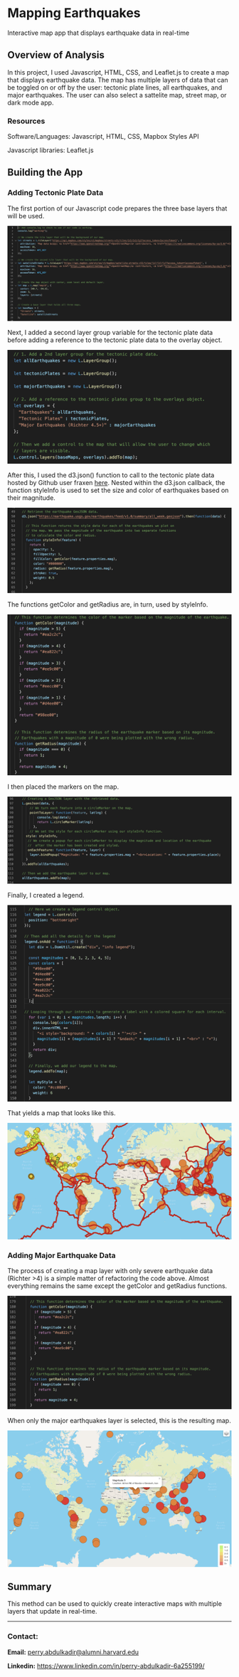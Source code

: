 # Mapping Earthquakes
Interactive map app that displays earthquake data in real-time

## Overview of Analysis
In this project, I used Javascript, HTML, CSS, and Leaflet.js to create a map that displays earthquake data. The map has multiple layers of data that can be toggled on or off by the user: tectonic plate lines, all earthquakes, and major earthquakes. The user can also select a sattelite map, street map, or dark mode app. 

### Resources
Software/Languages: Javascript, HTML, CSS, Mapbox Styles API

Javascript libraries: Leaflet.js


## Building the App

### Adding Tectonic Plate Data
The first portion of our Javascript code prepares the three base layers that will be used. 

![background_tiles.PNG](https://github.com/perryabdulkadir/Mapping_Earthquakes/blob/main/Resources/background_tiles.png)

Next, I added a second layer group variable for the tectonic plate data before adding a reference to the tectonic plate data to the overlay object.

![layer_group_variable.PNG](https://github.com/perryabdulkadir/Mapping_Earthquakes/blob/main/Resources/layer_group_variable.png)

After this, I used the d3.json() function to call to the tectonic plate data hosted by Github user fraxen [here](https://github.com/fraxen/tectonicplates).
Nested within the d3.json callback, the function styleInfo is used to set the size and color of earthquakes based on their magnitude. 


![styleInfo.PNG](https://github.com/perryabdulkadir/Mapping_Earthquakes/blob/main/Resources/styleInfo.png)

The functions getColor and getRadius are, in turn, used by styleInfo. 

![get_color_get_radius.PNG](https://github.com/perryabdulkadir/Mapping_Earthquakes/blob/main/Resources/get_color_get_radius.png)

I then placed the markers on the map.

![markers1.PNG](https://github.com/perryabdulkadir/Mapping_Earthquakes/blob/main/Resources/markers1.png)

Finally, I created a legend.

![legend1.PNG](https://github.com/perryabdulkadir/Mapping_Earthquakes/blob/main/Resources/legend1.png)

That yields a map that looks like this.

![map1.PNG](Resources/map1.PNG)


### Adding Major Earthquake Data

The process of creating a map layer with only severe earthquake data (Richter >4) is a simple matter of refactoring the code above. Almost everything remains the same except the getColor and getRadius functions.

![get_color2.PNG](Resources/get_color2.PNG)

When only the major earthquakes layer is selected, this is the resulting map.

![map2.PNG](Resources/map2.PNG)



## Summary
This method can be used to quickly create interactive maps with multiple layers that update in real-time.


-----

### **Contact:**

**Email:** perry.abdulkadir@alumni.harvard.edu

**Linkedin:** https://www.linkedin.com/in/perry-abdulkadir-6a255199/
